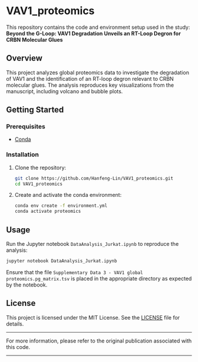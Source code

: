 # VAV1\_proteomics

This repository contains the code and environment setup used in the study:
**Beyond the G-Loop: VAV1 Degradation Unveils an RT-Loop Degron for CRBN Molecular Glues**

## Overview

This project analyzes global proteomics data to investigate the degradation of VAV1 and the identification of an RT-loop degron relevant to CRBN molecular glues. The analysis reproduces key visualizations from the manuscript, including volcano and bubble plots.

## Getting Started

### Prerequisites

* [Conda](https://docs.conda.io/en/latest/)

### Installation

1. Clone the repository:

   ```bash
   git clone https://github.com/Hanfeng-Lin/VAV1_proteomics.git
   cd VAV1_proteomics
   ```



2. Create and activate the conda environment:

   ```bash
   conda env create -f environment.yml
   conda activate proteomics
   ```



## Usage

Run the Jupyter notebook `DataAnalysis_Jurkat.ipynb` to reproduce the analysis:

```bash
jupyter notebook DataAnalysis_Jurkat.ipynb
```



Ensure that the file `Supplementary Data 3 - VAV1 global proteomics.pg_matrix.tsv` is placed in the appropriate directory as expected by the notebook.

## License

This project is licensed under the MIT License. See the [LICENSE](LICENSE) file for details.

---

For more information, please refer to the original publication associated with this code.

---
